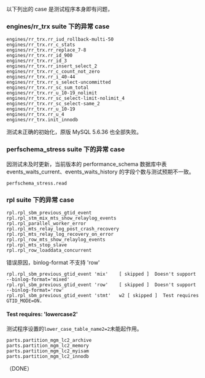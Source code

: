 
以下列出的 case 是测试程序本身即有问题，

### engines/rr_trx suite 下的异常 case

```
engines/rr_trx.rr_iud_rollback-multi-50
engines/rr_trx.rr_c_stats
engines/rr_trx.rr_replace_7-8
engines/rr_trx.rr_id_900
engines/rr_trx.rr_id_3
engines/rr_trx.rr_insert_select_2
engines/rr_trx.rr_c_count_not_zero
engines/rr_trx.rr_i_40-44
engines/rr_trx.rr_s_select-uncommitted
engines/rr_trx.rr_sc_sum_total
engines/rr_trx.rr_u_10-19_nolimit
engines/rr_trx.rr_sc_select-limit-nolimit_4
engines/rr_trx.rr_sc_select-same_2
engines/rr_trx.rr_u_10-19
engines/rr_trx.rr_u_4
engines/rr_trx.init_innodb
```
测试未正确的初始化，原版 MySQL 5.6.36 也全部失败。


### perfschema_stress suite 下的异常 case

因测试未及时更新，当前版本的 performance_schema 数据库中表 events_waits_current、events_waits_history 的字段个数与测试预期不一致。

```
perfschema_stress.read
```

### rpl suite 下的异常 case

```
rpl.rpl_sbm_previous_gtid_event
rpl.rpl_stm_mix_mts_show_relaylog_events
rpl.rpl_parallel_worker_error
rpl.rpl_mts_relay_log_post_crash_recovery
rpl.rpl_mts_relay_log_recovery_on_error
rpl.rpl_row_mts_show_relaylog_events
rpl.rpl_mts_stop_slave
rpl.rpl_row_loaddata_concurrent
```

错误原因，binlog-format 不支持 'row'

```
rpl.rpl_sbm_previous_gtid_event 'mix'    [ skipped ]  Doesn't support --binlog-format='mixed'
rpl.rpl_sbm_previous_gtid_event 'row'    [ skipped ]  Doesn't support --binlog-format='row'
rpl.rpl_sbm_previous_gtid_event 'stmt'   w2 [ skipped ]  Test requires GTID_MODE=ON.
```

#### Test requires: 'lowercase2'

测试程序设置的```lower_case_table_name2=2```未能起作用。

```
parts.partition_mgm_lc2_archive
parts.partition_mgm_lc2_memory
parts.partition_mgm_lc2_myisam
parts.partition_mgm_lc2_innodb
```

（DONE）
